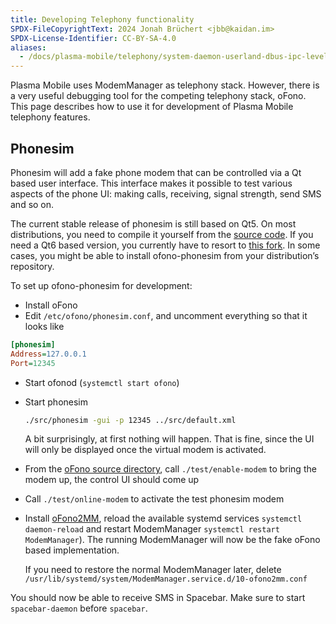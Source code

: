```yaml
---
title: Developing Telephony functionality
SPDX-FileCopyrightText: 2024 Jonah Brüchert <jbb@kaidan.im>
SPDX-License-Identifier: CC-BY-SA-4.0
aliases:
  - /docs/plasma-mobile/telephony/system-daemon-userland-dbus-ipc-level/modem-manager/
---
```


Plasma Mobile uses ModemManager as telephony stack.
However, there is a very useful debugging tool for the competing telephony stack, oFono.
This page describes how to use it for development of Plasma Mobile telephony features.

## Phonesim

Phonesim will add a fake phone modem that can be controlled via a Qt
based user interface.
This interface makes it possible to test various aspects
of the phone UI: making calls, receiving, signal strength, send SMS and so
on.

The current stable release of phonesim is still based on Qt5.
On most distributions, you need to compile it yourself from the [source code](https://git.kernel.org/pub/scm/network/ofono/phonesim.git). If you need a Qt6 based version, you currently have to resort to [this fork](https://invent.kde.org/jbbgameich/ofono-phonesim/-/tree/qt6).
In some cases, you might be able to install ofono-phonesim from your distribution’s repository.

To set up ofono-phonesim for development:
* Install oFono
* Edit `/etc/ofono/phonesim.conf`, and uncomment everything so that it looks like

```ini
[phonesim]
Address=127.0.0.1
Port=12345
```

* Start ofonod (`systemctl start ofono`)
* Start phonesim
  ```bash
  ./src/phonesim -gui -p 12345 ../src/default.xml
  ```

  A bit surprisingly, at first nothing will happen. That is fine, since the UI will
only be displayed once the virtual modem is activated.

* From the [oFono source directory](https://git.kernel.org/pub/scm/network/ofono/ofono.git), call `./test/enable-modem` to bring the modem up, the
  control UI should come up
* Call `./test/online-modem` to activate the test phonesim modem
* Install [oFono2MM](https://github.com/droidian/oFono2MM), 
  reload the available systemd services `systemctl daemon-reload` and restart ModemManager `systemctl restart ModemManager`).
  The running ModemManager will now be the fake oFono based implementation.

  If you need to restore the normal ModemManager later, delete `/usr/lib/systemd/system/ModemManager.service.d/10-ofono2mm.conf`

You should now be able to receive SMS in Spacebar. Make sure to start `spacebar-daemon` before `spacebar`.